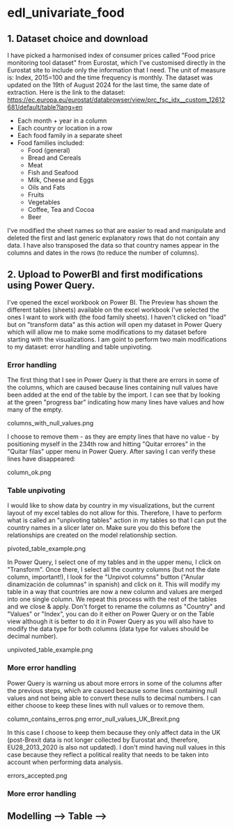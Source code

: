 # edl_univariate_food

## 1. Dataset choice and download

I have picked a harmonised index of consumer prices called "Food price monitoring tool dataset" from Eurostat, which I've customised directly in the Eurostat site to include only the information that I need. The unit of measure is: Index, 2015=100 and the time frequency is monthly. The dataset was updated on the 19th of August 2024 for the last time, the same date of extraction.
Here is the link to the dataset: https://ec.europa.eu/eurostat/databrowser/view/prc_fsc_idx__custom_12612681/default/table?lang=en

- Each month + year in a column
- Each country or location in a row
- Each food family in a separate sheet
- Food families included:
    - Food (general)
    - Bread and Cereals
    - Meat
    - Fish and Seafood
    - Milk, Cheese and Eggs
    - Oils and Fats
    - Fruits
    - Vegetables
    - Coffee, Tea and Cocoa
    - Beer

I've modified the sheet names so that are easier to read and manipulate and deleted the first and last generic explanatory rows that do not contain any data.
I have also transposed the data so that country names appear in the columns and dates in the rows (to reduce the number of columns).

## 2. Upload to PowerBI and first modifications using Power Query.

I've opened the excel workbook on Power BI. The Preview has shown the different tables (sheets) available on the excel workbook I've selected the ones I want to work with (the food family sheets). I haven't clicked on "load" but on "transform data" as this action will open my dataset in Power Query which will allow me to make some modifications to my dataset before starting with the visualizations. I am goint to perform two main modifications to my dataset: error handling and table unpivoting.

### Error handling

The first thing that I see in Power Query is that there are errors in some of the columns, which are caused because lines containing null values have been added at the end of the table by the import. I can see that by looking at the green "progress bar" indicating how many lines have values and how many of the empty.

columns_with_null_values.png

I choose to remove them - as they are empty lines that have no value - by positioning myself in the 234th row and hitting "Quitar errores" in the "Quitar filas" upper menu in Power Query. After saving I can verify these lines have disappeared:

column_ok.png

### Table unpivoting

I would like to show data by country in my visualizations, but the current layout of my excel tables do not allow for this. Therefore, I have to perform what is called an "unpivoting tables" action in my tables so that I can put the country names in a slicer later on. Make sure you do this before the relationships are created on the model relationship section.

pivoted_table_example.png

In Power Query, I select one of my tables and in the upper menu, I click on "Transform". Once there, I select all the country columns (but not the date column, important!), I look for the "Unpivot columns" button ("Anular dinamización de columnas" in spanish) and click on it. This will modify my table in a way that countries are now a new column and values are merged into one single column. We repeat this process with the rest of the tables and we close & apply. Don't forget to rename the columns as "Country" and "Values" or "Index", you can do it either on Power Query or on the Table view although it is better to do it in Power Query as you will also have to modify the data type for both columns (data type for values should be decimal number).

unpivoted_table_example.png

### More error handling

Power Query is warning us about more errors in some of the columns after the previous steps, which are caused because some lines containing null values and not being able to convert these nulls to decimal numbers. I can either choose to keep these lines with null values or to remove them.

column_contains_erros.png
error_null_values_UK_Brexit.png

In this case I choose to keep them because they only affect data in the UK (post-Brexit data is not longer collected by Eurostat and, therefore, EU28_2013_2020 is also not updated). I don't mind having null values in this case because they reflect a political reality that needs to be taken into account when performing data analysis.

errors_accepted.png

### More error handling


## Modelling --> Table -->      
